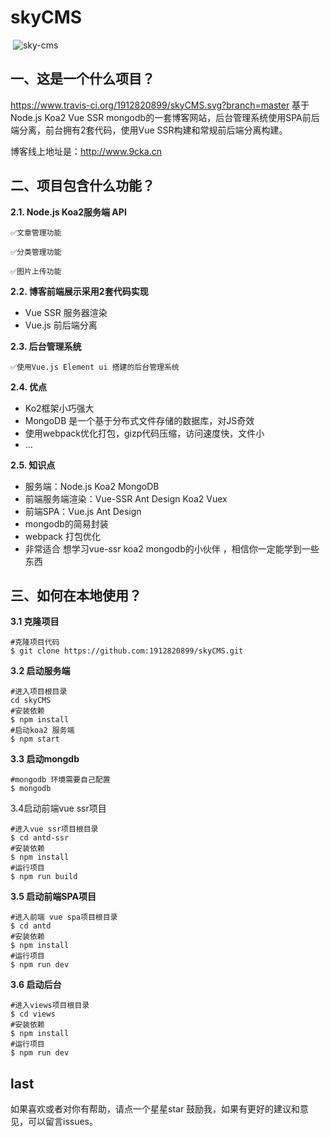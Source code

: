 #  									skyCMS

​    																					![sky-cms](https://www.travis-ci.org/1912820899/skyCMS.svg?branch=master)


## 一、这是一个什么项目？

https://www.travis-ci.org/1912820899/skyCMS.svg?branch=master
基于Node.js Koa2 Vue SSR mongodb的一套博客网站，后台管理系统使用SPA前后端分离，前台拥有2套代码，使用Vue SSR构建和常规前后端分离构建。

博客线上地址是：http://www.9cka.cn

## 二、项目包含什么功能？

**2.1.  Node.js Koa2服务端 API**

	✅文章管理功能
	
	✅分类管理功能
	
	✅图片上传功能

**2.2. 博客前端展示采用2套代码实现**

- Vue SSR 服务器渲染
- Vue.js 前后端分离

**2.3. 后台管理系统**

	✅使用Vue.js Element ui 搭建的后台管理系统

**2.4. 优点**

- Ko2框架小巧强大
- MongoDB 是一个基于分布式文件存储的数据库，对JS奇效
- 使用webpack优化打包，gizp代码压缩，访问速度快，文件小
- ...

**2.5. 知识点**

- 服务端：Node.js Koa2 MongoDB 
- 前端服务端渲染：Vue-SSR  Ant Design Koa2 Vuex
- 前端SPA：Vue.js  Ant Design
- mongodb的简易封装
- webpack 打包优化
- 非常适合 想学习vue-ssr  koa2 mongodb的小伙伴 ，相信你一定能学到一些东西

## 三、如何在本地使用？

**3.1 克隆项目**

```shell
#克隆项目代码
$ git clone https://github.com:1912820899/skyCMS.git
```

**3.2  启动服务端**

```shell
#进入项目根目录
cd skyCMS 
#安装依赖
$ npm install
#启动koa2 服务端
$ npm start
```

**3.3 启动mongdb**

```shell
#mongodb 环境需要自己配置
$ mongodb
```

3.4启动前端vue ssr项目

```shell
#进入vue ssr项目根目录
$ cd antd-ssr
#安装依赖
$ npm install
#运行项目
$ npm run build
```

**3.5 启动前端SPA项目**

```shell
#进入前端 vue spa项目根目录
$ cd antd 
#安装依赖
$ npm install
#运行项目
$ npm run dev
```

**3.6 启动后台**

```shell
#进入views项目根目录
$ cd views 
#安装依赖
$ npm install
#运行项目
$ npm run dev
```

## last

如果喜欢或者对你有帮助，请点一个星星star 鼓励我，如果有更好的建议和意见，可以留言issues。
